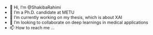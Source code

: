 - 👋 Hi, I’m @ShakibaRahimi
- 👀 I’m a Ph.D. candidate at METU
- 🌱 I’m currently working on my thesis, which is about XAI
- 💞️ I’m looking to collaborate on deep learnings in medical applications
- 📫 How to reach me ...

<!---
ShakibaRahimi/ShakibaRahimi is a ✨ special ✨ repository because its `README.md` (this file) appears on your GitHub profile.
You can click the Preview link to take a look at your changes.
--->
